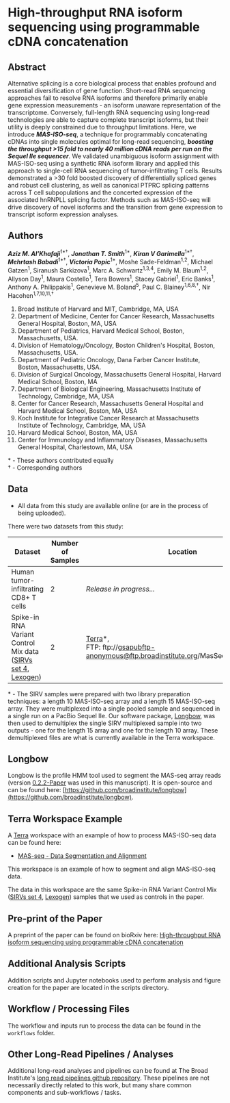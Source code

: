 # High-throughput RNA isoform sequencing using programmable cDNA concatenation

## Abstract
Alternative splicing is a core biological process that enables profound and essential diversification of gene function. Short-read RNA sequencing approaches fail to resolve RNA isoforms and therefore primarily enable gene expression measurements - an isoform unaware representation of the transcriptome. Conversely, full-length RNA sequencing using long-read technologies are able to capture complete transcript isoforms, but their utility is deeply constrained due to throughput limitations.  Here, we introduce _**MAS-ISO-seq**_, a technique for programmably concatenating cDNAs into single molecules optimal for long-read sequencing, _**boosting the throughput >15 fold to nearly 40 million cDNA reads per run on the Sequel IIe sequencer**_. We validated unambiguous isoform assignment with MAS-ISO-seq using a synthetic RNA isoform library and applied this approach to single-cell RNA sequencing of tumor-infiltrating T cells. Results demonstrated a >30 fold boosted discovery of differentially spliced genes and robust cell clustering, as well as canonical PTPRC splicing patterns across T cell subpopulations and the concerted expression of the associated hnRNPLL splicing factor. Methods such as MAS-ISO-seq will drive discovery of novel isoforms and the transition from gene expression to transcript isoform expression analyses.

## Authors
_**Aziz M. Al’Khafaji**_<sup>1*†</sup>, _**Jonathan T. Smith**_<sup>1*</sup>, _**Kiran V Garimella**_<sup>1*†</sup>, _**Mehrtash Babadi**_<sup>1*†</sup>, _**Victoria Popic**_<sup>1*</sup>, Moshe Sade-Feldman<sup>1,2</sup>, Michael Gatzen<sup>1</sup>, Siranush Sarkizova<sup>1</sup>, Marc A. Schwartz<sup>1,3,4</sup>, Emily M. Blaum<sup>1,2</sup>, Allyson Day<sup>1</sup>, Maura Costello<sup>1</sup>, Tera Bowers<sup>1</sup>, Stacey Gabriel<sup>1</sup>, Eric Banks<sup>1</sup>, Anthony A. Philippakis<sup>1</sup>, Genevieve M. Boland<sup>5</sup>, Paul C. Blainey<sup>1,6,8,†</sup>, Nir Hacohen<sup>1,7,10,11,†</sup>

1. Broad Institute of Harvard and MIT, Cambridge, MA, USA
2. Department of Medicine, Center for Cancer Research, Massachusetts General Hospital, Boston, MA, USA
3. Department of Pediatrics, Harvard Medical School, Boston, Massachusetts, USA.
4. Division of Hematology/Oncology, Boston Children's Hospital, Boston, Massachusetts, USA.
5. Department of Pediatric Oncology, Dana Farber Cancer Institute, Boston, Massachusetts, USA.
6. Division of Surgical Oncology, Massachusetts General Hospital, Harvard Medical School, Boston, MA
7. Department of Biological Engineering, Massachusetts Institute of Technology, Cambridge, MA, USA
8. Center for Cancer Research, Massachusetts General Hospital and Harvard Medical School, Boston, MA, USA
9. Koch Institute for Integrative Cancer Research at Massachusetts Institute of Technology, Cambridge, MA, USA
10. Harvard Medical School, Boston, MA, USA
11. Center for Immunology and Inflammatory Diseases, Massachusetts General Hospital, Charlestown, MA, USA

\* - These authors contributed equally  
† - Corresponding authors


## Data

- All data from this study are available online (or are in the process of being uploaded).  

There were two datasets from this study: 

| Dataset | Number of Samples | Location |
|---|---|---|
| Human tumor-infiltrating CD8+ T cells | 2 | _Release in progress..._ |
| Spike-in RNA Variant Control Mix data ([SIRVs set 4](https://www.lexogen.com/sirvs/sirv-sets/), [Lexogen](https://www.lexogen.com/)) | 2 | [Terra](https://app.terra.bio/#workspaces/broad-firecloud-dsde-methods/MAS-seq%20-%20Data%20Segmentation%20and%20Alignment/data)*,<BR />FTP: ftp://gsapubftp-anonymous@ftp.broadinstitute.org/MasSeqNatBiotech2021 |

\* - The SIRV samples were prepared with two library preparation techniques: a length 10 MAS-ISO-seq array and a length 15 MAS-ISO-seq array.  They were multiplexed into a single pooled sample and sequenced in a single run on a PacBio Sequel IIe.  Our software package, [Longbow](https://github.com/broadinstitute/longbow/releases/tag/v0.2.2), was then used to demultiplex the single SIRV multiplexed sample into two outputs - one for the length 15 array and one for the length 10 array.  These demultiplexed files are what is currently available in the Terra workspace.

## Longbow
Longbow is the profile HMM tool used to segment the MAS-seq array reads (version [0.2.2-Paper](https://github.com/broadinstitute/longbow/releases/tag/v0.2.2) was used in this manuscript).  It is open-source and can be found here: [https://github.com/broadinstitute/longbow](https://github.com/broadinstitute/longbow).

## Terra Workspace Example
A [Terra](https://terra.bio) workspace with an example of how to process MAS-ISO-seq data can be found here:

- [MAS-seq - Data Segmentation and Alignment](https://app.terra.bio/#workspaces/broad-firecloud-dsde-methods/MAS-seq%20-%20Data%20Segmentation%20and%20Alignment)

This workspace is an example of how to segment and align MAS-ISO-seq data.  

The data in this workspace are the same Spike-in RNA Variant Control Mix ([SIRVs set 4](https://www.lexogen.com/sirvs/sirv-sets/), [Lexogen](https://www.lexogen.com/)) samples that we used as controls in the paper.

## Pre-print of the Paper
A preprint of the paper can be found on bioRxiv here: [High-throughput RNA isoform sequencing using programmable cDNA concatenation](https://www.biorxiv.org/content/10.1101/2021.10.01.462818v1)

## Additional Analysis Scripts
Addition scripts and Jupyter notebooks used to perform analysis and figure creation for the paper are located in the scripts directory.

## Workflow / Processing Files
The workflow and inputs run to process the data can be found in the `workflows` folder.

## Other Long-Read Pipelines / Analyses
Additional long-read analyses and pipelines can be found at The Broad Institute's [long read pipelines github repository](https://github.com/broadinstitute/long-read-pipelines).  These pipelines are not necessarily directly related to this work, but many share common components and sub-workflows / tasks.

